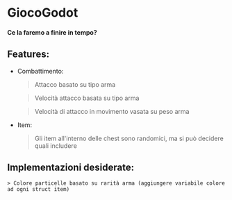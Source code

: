 # GiocoGodot

#### Ce la faremo a finire in tempo?

## Features:
- Combattimento:
	> Attacco basato su tipo arma

	> Velocità attacco basata su tipo arma

	> Velocità di attacco in movimento vasata su peso arma

- Item:
	> Gli item all'interno delle chest sono randomici, ma si può decidere quali includere

## Implementazioni desiderate:
	> Colore particelle basato su rarità arma (aggiungere variabile colore ad ogni struct item)
